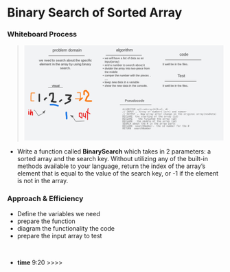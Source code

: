 # Binary Search of Sorted Array

### Whiteboard Process

> ![Binary Search](image/array-binary-search.PNG)

- Write a function called **BinarySearch** which takes in 2 parameters: a sorted array and the search key. Without utilizing any of the built-in methods available to your language, return the index of the array’s element that is equal to the value of the search key, or -1 if the element is not in the array.

### Approach & Efficiency

- Define the variables we need
- prepare the function
- diagram the functionality the code
- prepare the input array to test

<br>

- **time** 9:20 >>>>
